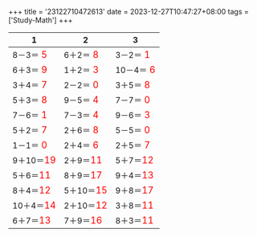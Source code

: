 +++ 
title = '23122710472613' 
date = 2023-12-27T10:47:27+08:00 
tags = ['Study-Math'] 
+++ 

1 | 2 | 3 
-- | -- | -- 
8－3＝<font color=red size=4> 5</font> | 6＋2＝<font color=red size=4> 8</font> | 3－2＝<font color=red size=4> 1</font> 
6＋3＝<font color=red size=4> 9</font> | 1＋2＝<font color=red size=4> 3</font> | 10－4＝<font color=red size=4> 6</font> 
3＋4＝<font color=red size=4> 7</font> | 2－2＝<font color=red size=4> 0</font> | 3＋5＝<font color=red size=4> 8</font> 
5＋3＝<font color=red size=4> 8</font> | 9－5＝<font color=red size=4> 4</font> | 7－7＝<font color=red size=4> 0</font> 
7－6＝<font color=red size=4> 1</font> | 7－3＝<font color=red size=4> 4</font> | 9－6＝<font color=red size=4> 3</font> 
5＋2＝<font color=red size=4> 7</font> | 2＋6＝<font color=red size=4> 8</font> | 5－5＝<font color=red size=4> 0</font> 
1－1＝<font color=red size=4> 0</font> | 2＋4＝<font color=red size=4> 6</font> | 2＋5＝<font color=red size=4> 7</font> 
9＋10＝<font color=red size=4>19</font> | 2＋9＝<font color=red size=4>11</font> | 5＋7＝<font color=red size=4>12</font> 
5＋6＝<font color=red size=4>11</font> | 8＋9＝<font color=red size=4>17</font> | 9＋4＝<font color=red size=4>13</font> 
8＋4＝<font color=red size=4>12</font> | 5＋10＝<font color=red size=4>15</font> | 9＋8＝<font color=red size=4>17</font> 
10＋4＝<font color=red size=4>14</font> | 2＋10＝<font color=red size=4>12</font> | 3＋8＝<font color=red size=4>11</font> 
6＋7＝<font color=red size=4>13</font> | 7＋9＝<font color=red size=4>16</font> | 8＋3＝<font color=red size=4>11</font> 

